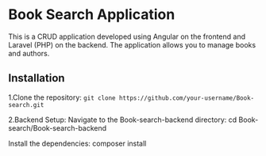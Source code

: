 # Book Search Application

This is a CRUD application developed using Angular on the frontend and Laravel (PHP) on the backend. The application allows you to manage books and authors.

## Installation

1.Clone the repository: 
```git clone https://github.com/your-username/Book-search.git```

2.Backend Setup:
Navigate to the Book-search-backend directory:
cd Book-search/Book-search-backend

Install the dependencies:
composer install

